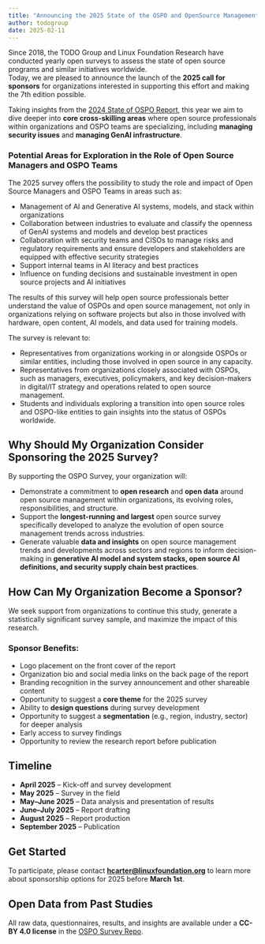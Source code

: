 ```yaml
---
title: "Announcing the 2025 State of the OSPO and OpenSource Management Call For Sponsors"
author: todogroup
date: 2025-02-11
---
```


Since 2018, the TODO Group and Linux Foundation Research have conducted yearly open surveys to assess the state of open source programs and similar initiatives worldwide.  
Today, we are pleased to announce the launch of the **2025 call for sponsors** for organizations interested in supporting this effort and making the 7th edition possible.

Taking insights from the [2024 State of OSPO Report](https://todogroup.org/blog/state-of-ospo-2024/), this year we aim to dive deeper into **core cross-skilling areas** where open 
source professionals within organizations and OSPO teams are specializing, including **managing security issues** and **managing GenAI infrastructure**.


### Potential Areas for Exploration in the Role of Open Source Managers and OSPO Teams 

The 2025 survey offers the possibility to study the role and impact of Open Source Managers and OSPO Teams in areas such as: 

- Management of AI and Generative AI systems, models, and stack within organizations  
- Collaboration between industries to evaluate and classify the openness of GenAI systems and models and develop best practices  
- Collaboration with security teams and CISOs to manage risks and regulatory requirements and ensure developers and stakeholders are equipped with effective security strategies
- Support internal teams in AI literacy and best practices
- Influence on funding decisions and sustainable investment in open source projects and AI initiatives 

The results of this survey will help open source professionals better understand the value of OSPOs and open source management, not only in organizations relying on software projects but also in those involved with hardware, open content, AI models, and data used for training models.  

The survey is relevant to:  
* Representatives from organizations working in or alongside OSPOs or similar entities, including those involved in open source in any capacity.  
* Representatives from organizations closely associated with OSPOs, such as managers, executives, policymakers, and key decision-makers in digital/IT strategy and operations related to open source management.  
* Students and individuals exploring a transition into open source roles and OSPO-like entities to gain insights into the status of OSPOs worldwide.  

## Why Should My Organization Consider Sponsoring the 2025 Survey?

By supporting the OSPO Survey, your organization will:  
* Demonstrate a commitment to **open research** and **open data** around open source management within organizations, its evolving roles, responsibilities, and structure.  
* Support the **longest-running and largest** open source survey specifically developed to analyze the evolution of open source management trends across industries.  
* Generate valuable **data and insights** on open source management trends and developments across sectors and regions to inform decision-making in **generative AI model and system stacks, open source AI definitions, and security supply chain best practices**.  

## How Can My Organization Become a Sponsor?

We seek support from organizations to continue this study, generate a statistically significant survey sample, and maximize the impact of this research.  

### **Sponsor Benefits**:
* Logo placement on the front cover of the report  
* Organization bio and social media links on the back page of the report  
* Branding recognition in the survey announcement and other shareable content  
* Opportunity to suggest a **core theme** for the 2025 survey  
* Ability to **design questions** during survey development  
* Opportunity to suggest a **segmentation** (e.g., region, industry, sector) for deeper analysis  
* Early access to survey findings  
* Opportunity to review the research report before publication  

## **Timeline**
* **April 2025** – Kick-off and survey development  
* **May 2025** – Survey in the field  
* **May–June 2025** – Data analysis and presentation of results  
* **June–July 2025** – Report drafting  
* **August 2025** – Report production  
* **September 2025** – Publication  

## **Get Started**
To participate, please contact **hcarter@linuxfoundation.org** to learn more about sponsorship options for 2025 before **March 1st**.

## **Open Data from Past Studies**
All raw data, questionnaires, results, and insights are available under a **CC-BY 4.0 license** in the [OSPO Survey Repo](https://github.com/todogroup/osposurvey).


